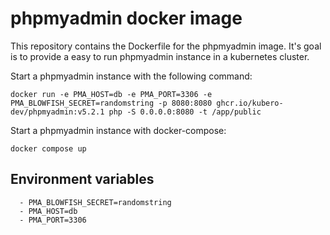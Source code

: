 # phpmyadmin docker image

This repository contains the Dockerfile for the phpmyadmin image. It's goal is to provide a easy to run phpmyadmin instance in a kubernetes cluster.

Start a phpmyadmin instance with the following command:

    docker run -e PMA_HOST=db -e PMA_PORT=3306 -e PMA_BLOWFISH_SECRET=randomstring -p 8080:8080 ghcr.io/kubero-dev/phpmyadmin:v5.2.1 php -S 0.0.0.0:8080 -t /app/public

Start a phpmyadmin instance with docker-compose:

    docker compose up


## Environment variables

      - PMA_BLOWFISH_SECRET=randomstring
      - PMA_HOST=db
      - PMA_PORT=3306
